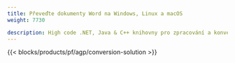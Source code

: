 ```yaml
---
title: Převeďte dokumenty Word na Windows, Linux a macOS 
weight: 7730

description: High code .NET, Java & C++ knihovny pro zpracování a konverzi dokumentů Word.
---
```


{{< blocks/products/pf/agp/conversion-solution >}} 